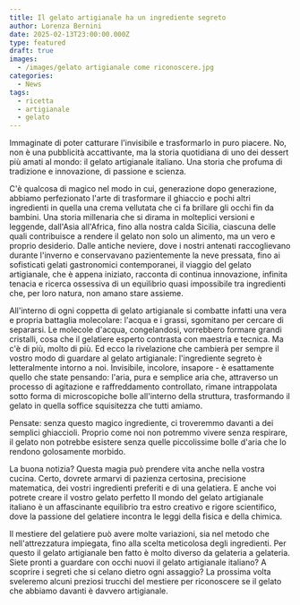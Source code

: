 ```yaml
---
title: Il gelato artigianale ha un ingrediente segreto
author: Lorenza Bernini
date: 2025-02-13T23:00:00.000Z
type: featured
draft: true
images:
  - /images/gelato artigianale come riconoscere.jpg
categories:
  - News
tags:
  - ricetta
  - artigianale
  - gelato
---
```


Immaginate di poter catturare l'invisibile e trasformarlo in puro piacere. No, non è una pubblicità accattivante, ma la storia quotidiana di uno dei dessert più amati al mondo: il gelato artigianale italiano. Una storia che profuma di tradizione e innovazione, di passione e scienza.

C'è qualcosa di magico nel modo in cui, generazione dopo generazione, abbiamo perfezionato l'arte di trasformare il ghiaccio e pochi altri ingredienti in quella una crema vellutata che ci fa brillare gli occhi fin da bambini. Una storia millenaria che si dirama in molteplici versioni e leggende, dall'Asia all'Africa, fino alla nostra calda Sicilia, ciascuna delle quali contribuisce a rendere il gelato non solo un alimento, ma un vero e proprio desiderio. Dalle antiche neviere, dove i nostri antenati raccoglievano durante l'inverno e conservavano pazientemente la neve pressata, fino ai sofisticati gelati gastronomici contemporanei, il viaggio del gelato artigianale, che è appena iniziato, racconta di continua innovazione, infinita tenacia e ricerca ossessiva di un equilibrio quasi impossibile tra ingredienti che, per loro natura, non amano stare assieme.

All'interno di ogni coppetta di gelato artigianale si combatte infatti una vera e propria battaglia molecolare: l'acqua e i grassi, sgomitano per cercare di separarsi. Le molecole d'acqua, congelandosi, vorrebbero formare grandi cristalli, cosa che il gelatiere esperto contrasta con maestria e tecnica. Ma c'è di più, molto di più. Ed ecco la rivelazione che cambierà per sempre il vostro modo di guardare al gelato artigianale: l'ingrediente segreto è letteralmente intorno a noi. Invisibile, incolore, insapore - è esattamente quello che state pensando: l'aria, pura e semplice aria che, attraverso un processo di agitazione e raffreddamento controllato, rimane intrappolata sotto forma di microscopiche bolle all'interno della struttura, trasformando il gelato in quella soffice squisitezza che tutti amiamo.

Pensate: senza questo magico ingrediente, ci troveremmo davanti a dei semplici ghiaccioli. Proprio come noi non potremmo vivere senza respirare, il gelato non potrebbe esistere senza quelle piccolissime bolle d'aria che lo rendono golosamente morbido.

La buona notizia? Questa magia può prendere vita anche nella vostra cucina. Certo, dovrete armarvi di pazienza certosina, precisione matematica, dei vostri ingredienti preferiti e di una gelatiera. E anche voi potrete creare il vostro gelato perfetto Il mondo del gelato artigianale italiano è un affascinante equilibrio tra estro creativo e rigore scientifico, dove la passione del gelatiere incontra le leggi della fisica e della chimica.

Il mestiere del gelatiere può avere molte variazioni, sia nel metodo che nell'attrezzatura impiegata, fino alla scelta meticolosa degli ingredienti. Per questo il gelato artigianale ben fatto è molto diverso da gelateria a gelateria. Siete pronti a guardare con occhi nuovi il gelato artigianale italiano? A scoprire i segreti che si celano dietro ogni assaggio? La prossima volta sveleremo alcuni preziosi trucchi del mestiere per riconoscere se il gelato che abbiamo davanti è davvero artigianale.
